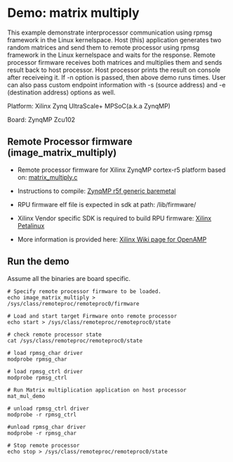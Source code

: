 # Demo: matrix multiply

  This example demonstrate interprocessor communication using rpmsg framework
  in the Linux kernelspace. Host (this) application generates two random matrices and send
  them to remote processor using rpmsg framework in the Linux kernelspace and waits for
  the response. Remote processor firmware receives both matrices and
  multiplies them and sends result back to host processor.
  Host processor prints the result on console after receiveing it.
  If -n <number> option is passed, then above demo runs <number> times.
  User can also pass custom endpoint information with -s (source address)
  and -e (destination address) options as well.

  Platform: Xilinx Zynq UltraScale+ MPSoC(a.k.a ZynqMP) 

  Board: ZynqMP Zcu102

  ## Remote Processor firmware (image_matrix_multiply)

  * Remote processor firmware for Xilinx ZynqMP cortex-r5 platform based on: [matrix_multiply.c](https://github.com/OpenAMP/open-amp/blob/main/apps/examples/matrix_multiply/matrix_multiply.c)

  * Instructions to compile: [ZynqMP r5f generic baremetal](https://github.com/OpenAMP/open-amp/blob/main/README.md#example-to-compile-zynq-ultrascale-mpsoc-r5-genericbaremetal-remote)

  * RPU firmware elf file is expected in sdk at path: /lib/firmware/

  * Xilinx Vendor specific SDK is required to build RPU firmware: [Xilinx Petalinux](https://www.xilinx.com/support/download/index.html/content/xilinx/en/downloadNav/embedded-design-tools.html)
  * More information is provided here: [Xilinx Wiki page for OpenAMP](https://xilinx-wiki.atlassian.net/wiki/spaces/A/pages/18841718/OpenAMP)

  ## Run the demo

  Assume all the binaries are board specific.

  ```
  # Specify remote processor firmware to be loaded.
  echo image_matrix_multiply > /sys/class/remoteproc/remoteproc0/firmware

  # Load and start target Firmware onto remote processor
  echo start > /sys/class/remoteproc/remoteproc0/state

  # check remote processor state
  cat /sys/class/remoteproc/remoteproc0/state

  # load rpmsg_char driver
  modprobe rpmsg_char

  # load rpmsg_ctrl driver
  modprobe rpmsg_ctrl

  # Run Matrix multiplication application on host processor
  mat_mul_demo

  # unload rpmsg_ctrl driver
  modprobe -r rpmsg_ctrl

  #unload rpmsg_char driver
  modprobe -r rpmsg_char

  # Stop remote processor
  echo stop > /sys/class/remoteproc/remoteproc0/state
  ```
